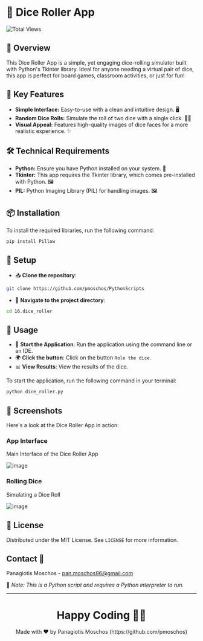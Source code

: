 # 🎲 Dice Roller App

![Total Views](https://views.whatilearened.today/views/github/pmoschos/pmoschos.svg)

## 🌟 Overview
This Dice Roller App is a simple, yet engaging dice-rolling simulator built with Python's Tkinter library. Ideal for anyone needing a virtual pair of dice, this app is perfect for board games, classroom activities, or just for fun!

## 📌 Key Features
- **Simple Interface:** Easy-to-use with a clean and intuitive design. 🖥️
- **Random Dice Rolls:** Simulate the roll of two dice with a single click. 🎲🎲
- **Visual Appeal:** Features high-quality images of dice faces for a more realistic experience. ✨

## 🛠️ Technical Requirements
- **Python:** Ensure you have Python installed on your system. 🐍
- **Tkinter:** This app requires the Tkinter library, which comes pre-installed with Python. 🖼️
- **PIL:** Python Imaging Library (PIL) for handling images. 🖼️

## 📦 Installation

To install the required libraries, run the following command:

```bash
pip install Pillow
```

## 🚀 Setup
- 📥 **Clone the repository**:
```bash
git clone https://github.com/pmoschos/PythonScripts
```

- 📁 **Navigate to the project directory**:
```bash
cd 16.dice_roller
```

## 📌 Usage
- 🚀 **Start the Application**: Run the application using the command line or an IDE.
- 🌍 **Click the button**: Click on the button ```Role the dice```.
- 📊 **View Results**: View the results of the dice.

To start the application, run the following command in your terminal:

```bash
python dice_roller.py
```

## 📸 Screenshots
Here's a look at the Dice Roller App in action:

### App Interface
Main Interface of the Dice Roller App

![image](https://github.com/pmoschos/pmoschos/assets/133533759/24383e83-3876-42f9-acd0-f7e1f2d42ef7)

### Rolling Dice
Simulating a Dice Roll

![image](https://github.com/pmoschos/pmoschos/assets/133533759/a832edfe-7c36-43dc-aef0-d5285d39adf7)

## 📜 License
Distributed under the MIT License. See `LICENSE` for more information.

## Contact 📧
Panagiotis Moschos - pan.moschos86@gmail.com

🔗 *Note: This is a Python script and requires a Python interpreter to run.*

---
<h1 align=center>Happy Coding 👨‍💻 </h1>

<p align="center">
  Made with ❤️ by Panagiotis Moschos (https://github.com/pmoschos)
</p>